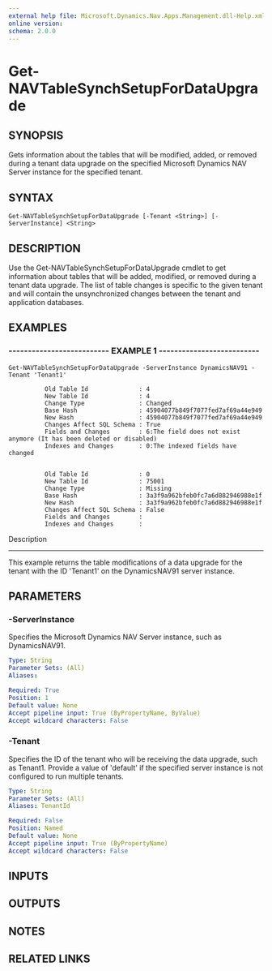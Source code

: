 ```yaml
---
external help file: Microsoft.Dynamics.Nav.Apps.Management.dll-Help.xml
online version: 
schema: 2.0.0
---
```


# Get-NAVTableSynchSetupForDataUpgrade

## SYNOPSIS
Gets information about the tables that will be modified, added, or removed during a tenant data upgrade on the specified Microsoft Dynamics NAV Server instance for the specified tenant.

## SYNTAX

```
Get-NAVTableSynchSetupForDataUpgrade [-Tenant <String>] [-ServerInstance] <String>
```

## DESCRIPTION
Use the Get-NAVTableSynchSetupForDataUpgrade cmdlet to get information about tables that will be added, modified, or removed during a tenant data upgrade. 
The list of table changes is specific to the given tenant and will contain the unsynchronized changes between the tenant and application databases.

## EXAMPLES

### -------------------------- EXAMPLE 1 --------------------------
```
Get-NAVTableSynchSetupForDataUpgrade -ServerInstance DynamicsNAV91 -Tenant 'Tenant1'

          Old Table Id              : 4
          New Table Id              : 4
          Change Type               : Changed
          Base Hash                 : 45904077b849f7077fed7af69a44e949
          New Hash                  : 45904077b849f7077fed7af69a44e949
          Changes Affect SQL Schema : True
          Fields and Changes        : 6:The field does not exist anymore (It has been deleted or disabled)
          Indexes and Changes       : 0:The indexed fields have changed


          Old Table Id              : 0
          New Table Id              : 75001
          Change Type               : Missing
          Base Hash                 : 3a3f9a962bfeb0fc7a6d882946988e1f
          New Hash                  : 3a3f9a962bfeb0fc7a6d882946988e1f
          Changes Affect SQL Schema : False
          Fields and Changes        :
          Indexes and Changes       :
```

Description

-----------

This example returns the table modifications of a data upgrade for the tenant with the ID 'Tenant1' on the DynamicsNAV91 server instance.

## PARAMETERS

### -ServerInstance
Specifies the Microsoft Dynamics NAV Server instance, such as DynamicsNAV91.

```yaml
Type: String
Parameter Sets: (All)
Aliases: 

Required: True
Position: 1
Default value: None
Accept pipeline input: True (ByPropertyName, ByValue)
Accept wildcard characters: False
```

### -Tenant
Specifies the ID of the tenant who will be receiving the data upgrade, such as Tenant1.
Provide a value of 'default' if the specified server instance is not configured to run multiple tenants.

```yaml
Type: String
Parameter Sets: (All)
Aliases: TenantId

Required: False
Position: Named
Default value: None
Accept pipeline input: True (ByPropertyName)
Accept wildcard characters: False
```

## INPUTS

## OUTPUTS

## NOTES
## RELATED LINKS

